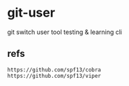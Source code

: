 # git-user
git switch user tool
 testing & learning cli

## refs ##
```
https://github.com/spf13/cobra
https://github.com/spf13/viper
```
